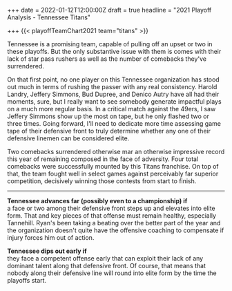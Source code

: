 +++
date = 2022-01-12T12:00:00Z
draft = true
headline = "2021 Playoff Analysis - Tennessee Titans"

+++
{{< playoffTeamChart2021 team="titans" >}}

Tennessee is a promising team, capable of pulling off an upset or two in these playoffs. But the only substantive issue with them is comes with their lack of star pass rushers as well as the number of comebacks they've surrendered.

On that first point, no one player on this Tennessee organization has stood out much in terms of rushing the passer with any real consistency. Harold Landry, Jeffery Simmons, Bud Dupree, and Denico Autry have all had their moments, sure, but I really want to see somebody generate impactful plays on a much more regular basis. In a critical match against the 49ers, I saw Jeffery Simmons show up the most on tape, but he only flashed two or three times. Going forward, I'll need to dedicate more time assessing game tape of their defensive front to truly determine whether any one of their defensive linemen can be considered elite.

Two comebacks surrendered otherwise mar an otherwise impressive record this year of remaining composed in the face of adversity. Four total comebacks were successfully mounted by this Titans franchise. On top of that, the team fought well in select games against perceivably far superior competition, decisively winning those contests from start to finish.

***

**Tennessee advances far (possibly even to a championship) if**  
a face or two among their defensive front steps up and elevates into elite form. That and key pieces of that offense must remain healthy, especially Tannehill. Ryan's been taking a beating over the better part of the year and the organization doesn't quite have the offensive coaching to compensate if injury forces him out of action.

**Tennessee dips out early if**  
they face a competent offense early that can exploit their lack of any dominant talent along that defensive front. Of course, that means that nobody along their defensive line will round into elite form by the time the playoffs start.